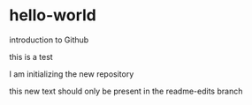 # hello-world
introduction to Github

this is a test

I am initializing the new repository

this new text should only be present in the readme-edits branch
